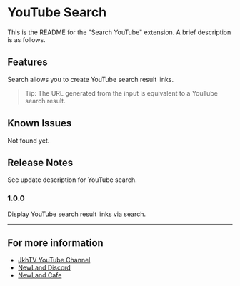 # **YouTube Search**
This is the README for the "Search YouTube" extension. A brief description is as follows.

## **Features**

Search allows you to create YouTube search result links.

> Tip: The URL generated from the input is equivalent to a YouTube search result.

## **Known Issues**

Not found yet.

## **Release Notes**

See update description for YouTube search.

### 1.0.0

Display YouTube search result links via search.

---

## **For more information**

* [JkhTV YouTube Channel](https://www.youtube.com/@NewLand2019-JkhTV)
* [NewLand Discord](https://discord.gg/2J646MaZGA)
* [NewLand Cafe](https://cafe.naver.com/2019newland)
